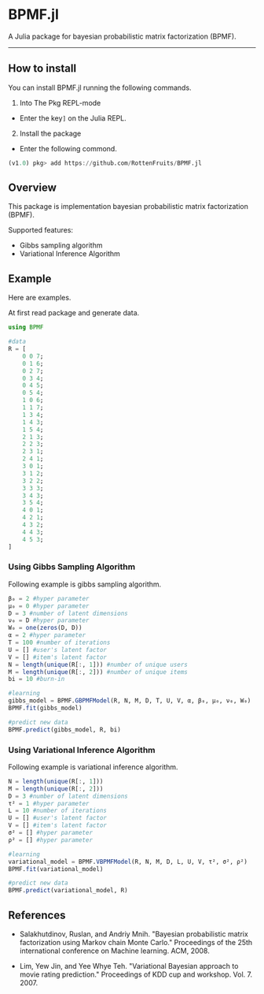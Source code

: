 # BPMF.jl

A Julia package for bayesian probabilistic matrix factorization (BPMF).

---
## How to install

You can install BPMF.jl running the following commands.

1. Into The Pkg REPL-mode

  - Enter the key`]` on the Julia REPL.

2. Install the package

  - Enter the following commond.

```julia
(v1.0) pkg> add https://github.com/RottenFruits/BPMF.jl
```


## Overview

This package is implementation bayesian probabilistic matrix factorization (BPMF).

Supported features:

- Gibbs sampling algorithm
- Variational Inference Algorithm

## Example

Here are examples.

At first read package and generate data.

```julia
using BPMF

#data
R = [
    0 0 7;
    0 1 6;
    0 2 7;
    0 3 4;
    0 4 5;
    0 5 4;
    1 0 6;
    1 1 7;
    1 3 4;
    1 4 3;
    1 5 4;
    2 1 3;
    2 2 3;
    2 3 1;
    2 4 1;
    3 0 1;
    3 1 2;
    3 2 2;
    3 3 3;
    3 4 3;
    3 5 4;
    4 0 1;
    4 2 1;
    4 3 2;
    4 4 3;
    4 5 3;
]
```

### Using Gibbs Sampling Algorithm

Following example is gibbs sampling algorithm.

```julia
β₀ = 2 #hyper parameter
μ₀ = 0 #hyper parameter
D = 3 #number of latent dimensions
ν₀ = D #hyper parameter
W₀ = one(zeros(D, D))
α = 2 #hyper parameter
T = 100 #number of iterations
U = [] #user's latent factor
V = [] #item's latent factor
N = length(unique(R[:, 1])) #number of unique users
M = length(unique(R[:, 2])) #number of unique items
bi = 10 #burn-in

#learning
gibbs_model = BPMF.GBPMFModel(R, N, M, D, T, U, V, α, β₀, μ₀, ν₀, W₀)
BPMF.fit(gibbs_model)

#predict new data
BPMF.predict(gibbs_model, R, bi)
```

### Using Variational Inference Algorithm

Following example is variational inference algorithm.

```julia
N = length(unique(R[:, 1]))
M = length(unique(R[:, 2]))
D = 3 #number of latent dimensions
τ² = 1 #hyper parameter
L = 10 #number of iterations
U = [] #user's latent factor
V = [] #item's latent factor
σ² = [] #hyper parameter
ρ² = [] #hyper parameter

#learning
variational_model = BPMF.VBPMFModel(R, N, M, D, L, U, V, τ², σ², ρ²)
BPMF.fit(variational_model)

#predict new data
BPMF.predict(variational_model, R)
```


## References


- Salakhutdinov, Ruslan, and Andriy Mnih. "Bayesian probabilistic matrix factorization using Markov chain Monte Carlo." Proceedings of the 25th international conference on Machine learning. ACM, 2008.

- Lim, Yew Jin, and Yee Whye Teh. "Variational Bayesian approach to movie rating prediction." Proceedings of KDD cup and workshop. Vol. 7. 2007.
